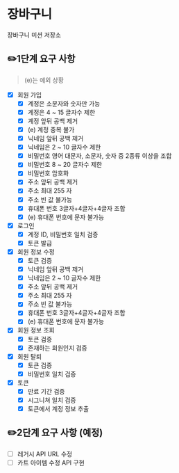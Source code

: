 # 장바구니

장바구니 미션 저장소

## ✏️1단계 요구 사항

> (e)는 예외 상황

- [x] 회원 가입
    - [x] 계정은 소문자와 숫자만 가능
    - [x] 계정은 4 ~ 15 글자수 제한
    - [x] 계정 앞뒤 공백 제거 
    - [x] (e) 계정 중복 불가
    - [x] 닉네임 앞뒤 공백 제거
    - [x] 닉네임은 2 ~ 10 글자수 제한
    - [x] 비밀번호 영어 대문자, 소문자, 숫자 중 2종류 이상을 조합
    - [x] 비밀번호 8 ~ 20 글자수 제한
    - [x] 비밀번호 암호화
    - [x] 주소 앞뒤 공백 제거
    - [x] 주소 최대 255 자
    - [x] 주소 빈 값 불가능
    - [x] 휴대폰 번호 3글자+4글자+4글자 조합
    - [x] (e) 휴대폰 번호에 문자 불가능
- [x] 로그인
    - [x] 계정 ID, 비밀번호 일치 검증
    - [x] 토큰 발급
- [x] 회원 정보 수정
    - [x] 토큰 검증
    - [x] 닉네임 앞뒤 공백 제거
    - [x] 닉네임은 2 ~ 10 글자수 제한
    - [x] 주소 앞뒤 공백 제거
    - [x] 주소 최대 255 자
    - [x] 주소 빈 값 불가능
    - [x] 휴대폰 번호 3글자+4글자+4글자 조합
    - [x] (e) 휴대폰 번호에 문자 불가능
- [x] 회원 정보 조회
    - [x] 토큰 검증
    - [x] 존재하는 회원인지 검증
- [x] 회원 탈퇴
    - [x] 토큰 검증
    - [x] 비밀번호 일치 검증
- [x] 토큰
    - [x] 만료 기간 검증
    - [x] 시그니쳐 일치 검증
    - [x] 토큰에서 계정 정보 추출

## ✏️2단계 요구 사항 (예정)
- [ ] 레거시 API URL 수정
- [ ] 카트 아이템 수정 API 구현
